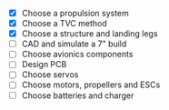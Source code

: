- [x] Choose a propulsion system
- [x] Choose a TVC method
- [x] Choose a structure and landing legs
- [ ] CAD and simulate a 7" build
- [ ] Choose avionics components
- [ ] Design PCB
- [ ] Choose servos
- [ ] Choose motors, propellers and ESCs
- [ ] Choose batteries and charger